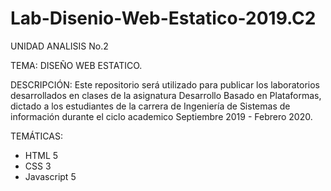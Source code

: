 # Lab-Disenio-Web-Estatico-2019.C2
UNIDAD ANALISIS No.2

TEMA: DISEÑO WEB ESTATICO.

DESCRIPCIÓN:
Este repositorio será utilizado para publicar los laboratorios desarrollados en clases de la asignatura Desarrollo Basado en Plataformas, dictado a los estudiantes de la carrera de Ingeniería de Sistemas de información durante el ciclo academico Septiembre 2019 - Febrero 2020.

TEMÁTICAS:
* HTML 5
* CSS 3
* Javascript 5
